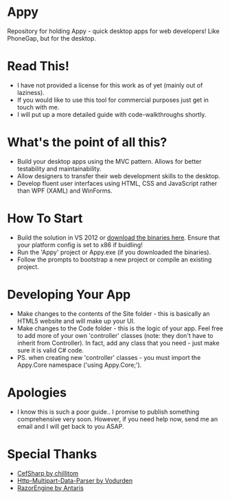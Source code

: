 Appy
====================

Repository for holding Appy - quick desktop apps for web developers! Like PhoneGap, but for the desktop.

# Read This!

* I have not provided a license for this work as of yet (mainly out of laziness).
* If you would like to use this tool for commercial purposes just get in touch with me.
* I will put up a more detailed guide with code-walkthroughs shortly.

# What's the point of all this?

* Build your desktop apps using the MVC pattern. Allows for better testability and maintainability.
* Allow designers to transfer their web development skills to the desktop.
* Develop fluent user interfaces using HTML, CSS and JavaScript rather than WPF (XAML) and WinForms.

# How To Start

* Build the solution in VS 2012 or <a href="https://www.dropbox.com/s/lclj040breddq4a/Appy.0.8.0.zip" target="_blank">download the binaries here</a>. Ensure that your platform config is set to x86 if buidling!
* Run the 'Appy' project or Appy.exe (if you downloaded the binaries).
* Follow the prompts to bootstrap a new project or compile an existing project.

# Developing Your App

* Make changes to the contents of the Site folder - this is basically an HTML5 website and will make up your UI.
* Make changes to the Code folder - this is the logic of your app. Feel free to add more of your own 'controller' classes (note: they don't have to inherit from Controller). In fact, add any class that you need - just make sure it is valid C# code.
* PS. when creating new 'controller' classes - you must import the Appy.Core namespace ('using Appy.Core;').

# Apologies

* I know this is such a poor guide.. I promise to publish something comprehensive very soon. However, if you need help now, send me an email and I will get back to you ASAP.

# Special Thanks

* <a href="https://github.com/chillitom/CefSharp">CefSharp by chillitom</a>
* <a href="https://github.com/Vodurden/Http-Multipart-Data-Parser">Http-Multipart-Data-Parser by Vodurden</a>
* <a href="https://github.com/Antaris/RazorEngine">RazorEngine by Antaris</a>
